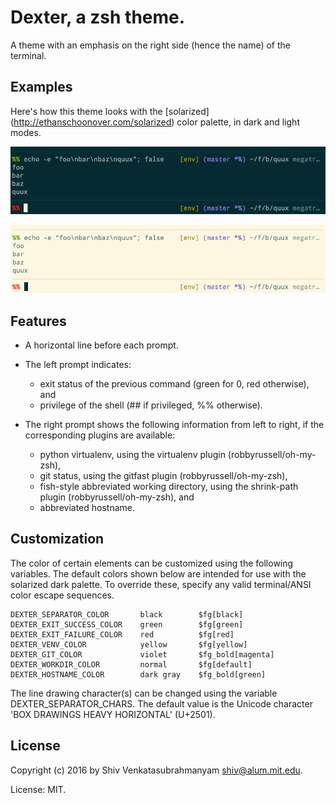 # Dexter, a zsh theme.

A theme with an emphasis on the right side (hence the name) of the terminal.


## Examples

Here's how this theme looks with the [solarized]
(http://ethanschoonover.com/solarized) color palette, in dark and
light modes.

![Dexter on Solarized Dark](demo_solarized_dark.png)

![Dexter on Solarized Light](demo_solarized_light.png)


## Features

* A horizontal line before each prompt.

* The left prompt indicates:
  + exit status of the previous command (green for 0, red otherwise), and
  + privilege of the shell (## if privileged, %% otherwise).

* The right prompt shows the following information from left to right, if
  the corresponding plugins are available:
  + python virtualenv, using the virtualenv plugin (robbyrussell/oh-my-zsh),
  + git status, using the gitfast plugin (robbyrussell/oh-my-zsh),
  + fish-style abbreviated working directory, using the shrink-path plugin
    (robbyrussell/oh-my-zsh), and
  + abbreviated hostname.


## Customization

The color of certain elements can be customized using the following
variables. The default colors shown below are intended for use with
the solarized dark palette. To override these, specify any valid
terminal/ANSI color escape sequences.

    DEXTER_SEPARATOR_COLOR       black        $fg[black]
    DEXTER_EXIT_SUCCESS_COLOR    green        $fg[green]
    DEXTER_EXIT_FAILURE_COLOR    red          $fg[red]
    DEXTER_VENV_COLOR            yellow       $fg[yellow]
    DEXTER_GIT_COLOR             violet       $fg_bold[magenta]
    DEXTER_WORKDIR_COLOR         normal       $fg[default]
    DEXTER_HOSTNAME_COLOR        dark gray    $fg_bold[green]

The line drawing character(s) can be changed using the variable
DEXTER_SEPARATOR_CHARS. The default value is the Unicode character
'BOX DRAWINGS HEAVY HORIZONTAL' (U+2501).


## License

Copyright (c) 2016 by Shiv Venkatasubrahmanyam <shiv@alum.mit.edu>.

License: MIT.
